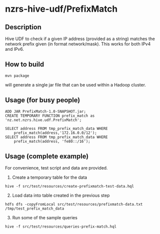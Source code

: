 # nzrs-hive-udf/PrefixMatch

## Description

Hive UDF to check if a given IP address (provided as a string) matches
the network prefix given (in format network/mask). This works for both
IPv4 and IPv6.

## How to build

```
mvn package
```

will generate a single jar file that can be used within a Hadoop
cluster.

## Usage (for busy people)
```
ADD JAR PrefixMatch-1.0-SNAPSHOT.jar;
CREATE TEMPORARY FUNCTION prefix_match as 'nz.net.nzrs.hive.udf.PrefixMatch';

SELECT address FROM tmp_prefix_match_data WHERE
    prefix_match(address,'172.16.0.0/12');
SELECT address FROM tmp_prefix_match_data WHERE
    prefix_match(address, 'fe80::/16');
```

## Usage (complete example)
For convenience, test script and data are provided.

1. Create a temporary table for the data
```
hive -f src/test/resources/create-prefixmatch-test-data.hql
```
2. Load data into table created in the previous step
```
hdfs dfs -copyFromLocal src/test/resources/prefixmatch-data.txt /tmp/test_prefix_match_data
```
3. Run some of the sample queries
```
hive -f src/test/resources/queries-prefix-match.hql
```

